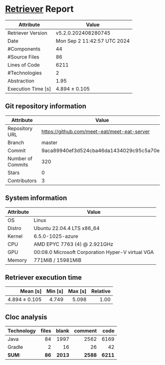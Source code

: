 # [Retriever](https://github.com/PalladioSimulator/Palladio-ReverseEngineering-Retriever) Report
| Attribute          | Value |
| ------------------ | ----- |
| Retriever Version  | v5.2.0.202408280745 |
| Date               | Mon Sep  2 11:42:57 UTC 2024 |
| #Components        | 44 |
| #Source Files      | 86 |
| Lines of Code      | 6211 |
| #Technologies      | 2 |
| Abstraction        | 1.95 |
| Execution Time [s] | 4.894 ± 0.105  |

## Git repository information
|      Attribute    | Value |
| ----------------- | ----- |
| Repository URL    | https://github.com/meet-eat/meet-eat-server |
| Branch            | master |
| Commit            | 9aca89940ef3d524cba46da1434029c95c5a70e3 |
| Number of Commits | 320 |
| Stars             | 0 |
| Contributors      | 3 |


## System information
| Attribute | Value |
| --------- | ----- |
| OS | Linux  |
| Distro | Ubuntu 22.04.4 LTS x86_64  |
| Kernel | 6.5.0-1025-azure  |
| CPU | AMD EPYC 7763 (4) @ 2.921GHz  |
| GPU | 00:08.0 Microsoft Corporation Hyper-V virtual VGA  |
| Memory | 771MiB / 15981MiB  |

## Retriever execution time
| Mean [s] | Min [s] | Max [s] | Relative |
|---:|---:|---:|---:|
| 4.894 ± 0.105 | 4.749 | 5.098 | 1.00 |

## Cloc analysis

<!-- github.com/AlDanial/cloc v 1.90  T=0.18 s (519.8 files/s, 63765.5 lines/s) -->

|Technology|files|blank|comment|code|
|:-------|-------:|-------:|-------:|-------:|
|Java|84|1997|2562|6169|
|Gradle|2|16|26|42|
|**SUM:**|**86**|**2013**|**2588**|**6211**|
